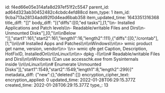 id: f4ed66e05e314afa8d297ef51f2c5547
parent_id: ad64d323ab30452482c4cbdc4efd88cd
item_type: 1
item_id: 9cba713a28134add92f0d4ead6bab358
item_updated_time: 1643351316368
title_diff: "[]"
body_diff: "[{\"diffs\":[[0,\"ed tasks\"],[1,\"\\\n- Installed Applications and Patch levels\\\n- Readable/writable Files and Dirs\\\n- Unmounted Disks\"],[0,\"\\\n\\\nBelow \"]],\"start1\":161,\"start2\":161,\"length1\":16,\"length2\":111},{\"diffs\":[[0,\"/crontab\"],[1,\"\\\n\\\n# Installed Apps and Patches\\\n\\\nWindows\\\n\\\n> wmic product get name, version, vendor\\\n> \\\n> wmic qfe get Caption, Description, HotFixID, InstalledOn\\\n\\\nLinux\\\n\\\n> dpkg -l\\\n\\\n# Readable/writable Files and Dirs\\\n\\\nWindows (Can use accesschk.exe from Sysinternals inside \\\n\\\nLinux\\\n\\\n# Enumerate Unmounted Disks\"]],\"start1\":1549,\"start2\":1549,\"length1\":8,\"length2\":299}]"
metadata_diff: {"new":{},"deleted":[]}
encryption_cipher_text: 
encryption_applied: 0
updated_time: 2022-01-28T06:29:15.377Z
created_time: 2022-01-28T06:29:15.377Z
type_: 13
